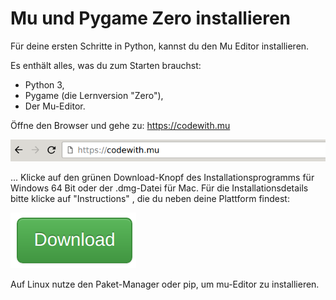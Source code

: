# Mu und Pygame Zero installieren

Für deine ersten Schritte in Python, kannst du den Mu Editor installieren. 

Es enthält alles, was du zum Starten brauchst:

* Python 3,
* Pygame (die Lernversion "Zero"),
* Der Mu-Editor.

Öffne den Browser und gehe zu: <https://codewith.mu>

![](images/url.png)

... Klicke auf den grünen Download-Knopf des Installationsprogramms für  Windows 64 Bit oder der .dmg-Datei für Mac. 
Für die Installationsdetails bitte klicke auf "Instructions" , die du neben deine Plattform findest:


![](images/download.png)

Auf Linux nutze den Paket-Manager oder pip, um mu-Editor zu installieren.
